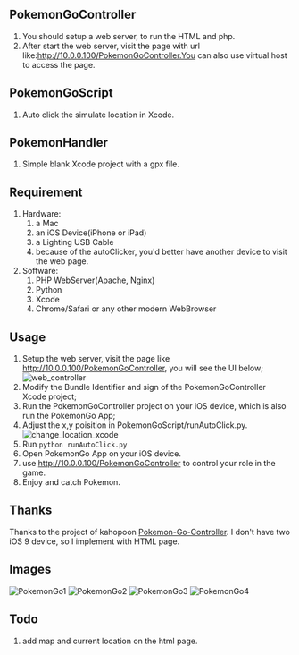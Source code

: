 ## PokemonGoController
1. You should setup a web server, to run the HTML and php.
2. After start the web server, visit the page with url like:http://10.0.0.100/PokemonGoController.You can also use virtual host to access the page.

## PokemonGoScript
1. Auto click the simulate location in Xcode.

## PokemonHandler
1. Simple blank Xcode project with a gpx file.

## Requirement
1. Hardware:
	1. a Mac
	2. an iOS Device(iPhone or iPad)
	3. a Lighting USB Cable
	4. because of the autoClicker, you'd better have another device to visit the web page.
2. Software:
	1. PHP WebServer(Apache, Nginx)
	2. Python
	3. Xcode
	4. Chrome/Safari or any other modern WebBrowser

## Usage
1. Setup the web server, visit the page like http://10.0.0.100/PokemonGoController, you will see the UI below;
![web_controller](https://raw.githubusercontent.com/adin283/PokemonGoControllerSuite/master/Images/web_controller.png)
2. Modify the Bundle Identifier and sign of the PokemonGoController Xcode project;
3. Run the PokemonGoController project on your iOS device, which is also run the PokemonGo App;
4. Adjust the x,y poisition in PokemonGoScript/runAutoClick.py.
![change_location_xcode](https://raw.githubusercontent.com/adin283/PokemonGoControllerSuite/master/Images/change_location_xcode.png)
5. Run ```python runAutoClick.py```
6. Open PokemonGo App on your iOS device.
7. use http://10.0.0.100/PokemonGoController to control your role in the game.
8. Enjoy and catch Pokemon.

## Thanks
Thanks to the project of kahopoon [Pokemon-Go-Controller](https://github.com/kahopoon/Pokemon-Go-Controller). I don't have two iOS 9 device, so I implement with HTML page.

## Images
![PokemonGo1](https://raw.githubusercontent.com/adin283/PokemonGoControllerSuite/master/Images/PokemonGo1.jpg)
![PokemonGo2](https://raw.githubusercontent.com/adin283/PokemonGoControllerSuite/master/Images/PokemonGo2.jpg)
![PokemonGo3](https://raw.githubusercontent.com/adin283/PokemonGoControllerSuite/master/Images/PokemonGo3.jpg)
![PokemonGo4](https://raw.githubusercontent.com/adin283/PokemonGoControllerSuite/master/Images/PokemonGo4.jpg)

## Todo
1. add map and current location on the html page.
